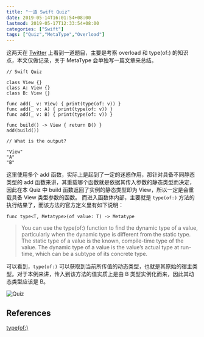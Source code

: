 ```yaml
---
title: "一道 Swift Quiz"
date: 2019-05-14T16:01:54+08:00
lastmod: 2019-05-17T12:33:54+08:00
categories: ["Swift"]
tags: ["Quiz","MetaType","Overload"]
---
```


这两天在 [Twitter](https://twitter.com/krzyzanowskim/status/1127875626579288064?s=12) 上看到一道题目，主要是考察 overload 和 type(of:) 的知识点，本文仅做记录，关于 MetaType 会单独写一篇文章来总结。

```
// Swift Quiz

class View {}
class A: View {}
class B: View {}

func add(_ v: View) { print(type(of: v)) }
func add(_ v: A) { print(type(of: v)) }
func add(_ v: B) { print(type(of: v)) }

func build() -> View { return B() }
add(build())

// What is the output?

"View"
"A"
"B"

```

这里使用多个 add 函数，实际上是起到了一定的迷惑作用，那针对具备不同静态类型的 add 函数来讲，其重载哪个函数就是依据其传入参数的静态类型而决定，因此在本 Quiz 中 build 函数返回了实例的静态类型即为 View，所以一定是会重载具备 View 类型参数的函数。
而进入函数体内部，主要就是 `type(of:)` 方法的执行结果了，而该方法的官方定义里有如下说明：

```
func type<T, Metatype>(of value: T) -> Metatype
```

> You can use the type(of:) function to find the dynamic type of a value, particularly when the dynamic type is different from the static type. The static type of a value is the known, compile-time type of the value. The dynamic type of a value is the value’s actual type at run-time, which can be a subtype of its concrete type.

可以看到，`type(of:)` 可以获取到当前所传值的动态类型，也就是其原始的宿主类型。对于本例来讲，传入到该方法的值实质上是由 B 类型实例化而来，因此其动态类型应该是 B。

![Quiz](https://i.imgur.com/vB7DuWI.png)


## References
[type(of:)](https://developer.apple.com/documentation/swift/2885064-type)